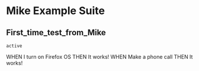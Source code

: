 # Mike Example Suite
## First_time_test_from_Mike
`active`

WHEN I turn on Firefox OS
THEN It works!
WHEN Make a phone call
THEN It works!

